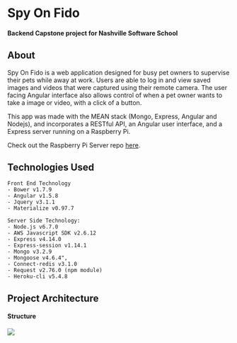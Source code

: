 # Spy On Fido
#### Backend Capstone project for Nashville Software School

## About
Spy On Fido is a web application designed for busy pet owners to supervise their pets while away at work. Users are able to log in and view saved images and videos that were captured using their remote camera. The user facing Angular interface also allows control of when a pet owner wants to take a image or video, with a click of a button.

This app was made with the MEAN stack (Mongo, Express, Angular and Nodejs), and incorporates a RESTful API, an Angular user interface, and a Express server running on a Raspberry Pi.

Check out the Raspberry Pi Server repo [here](https://github.com/DominicSerranoC14/RPI-Image-Uploader).

## Technologies Used
```
Front End Technology
- Bower v1.7.9
- Angular v1.5.8
- Jquery v3.1.1
- Materialize v0.97.7

Server Side Technology:
- Node.js v6.7.0
- AWS Javascript SDK v2.6.12
- Express v4.14.0
- Express-session v1.14.1
- Mongo v3.2.9
- Mongoose v4.6.4",
- Connect-redis v3.1.0
- Request v2.76.0 (npm module)
- Heroku-cli v5.4.8
```


## Project Architecture
#### Structure
![](https://s3.us-east-2.amazonaws.com/spyonfido/Screen+Shot+2016-11-03+at+5.42.49+PM.png)
